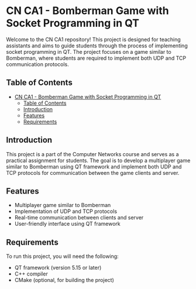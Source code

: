 # CN CA1 - Bomberman Game with Socket Programming in QT

Welcome to the CN CA1 repository! This project is designed for teaching assistants and aims to guide students through the process of implementing socket programming in QT. The project focuses on a game similar to Bomberman, where students are required to implement both UDP and TCP communication protocols.

## Table of Contents

- [CN CA1 - Bomberman Game with Socket Programming in QT](#cn-ca1---bomberman-game-with-socket-programming-in-qt)
  - [Table of Contents](#table-of-contents)
  - [Introduction](#introduction)
  - [Features](#features)
  - [Requirements](#requirements)

## Introduction

This project is a part of the Computer Networks course and serves as a practical assignment for students. The goal is to develop a multiplayer game similar to Bomberman using QT framework and implement both UDP and TCP protocols for communication between the game clients and server.

## Features

- Multiplayer game similar to Bomberman
- Implementation of UDP and TCP protocols
- Real-time communication between clients and server
- User-friendly interface using QT framework

## Requirements

To run this project, you will need the following:

- QT framework (version 5.15 or later)
- C++ compiler
- CMake (optional, for building the project)
